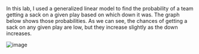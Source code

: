 In this lab, I used a generalized linear model to find the probability of a team getting a sack on a given play based on which down it was.  The graph below shows those probabilities.  As we can see, the chances of getting a sack on any given play are low, but they increase slightly as the down increases.

![image](https://github.com/user-attachments/assets/76201908-3827-49b4-b57c-e36cf50e0f44)
